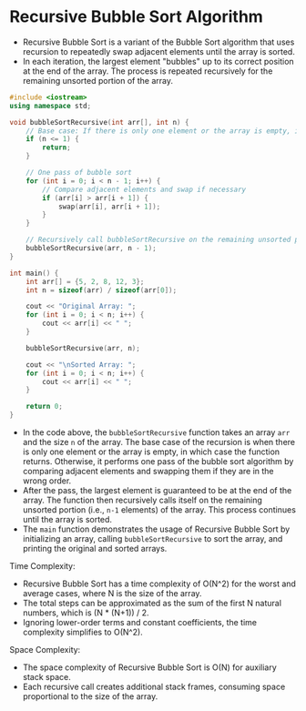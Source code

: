 # Recursive Bubble Sort Algorithm
- Recursive Bubble Sort is a variant of the Bubble Sort algorithm that uses recursion to repeatedly swap adjacent elements until the array is sorted. 
- In each iteration, the largest element "bubbles" up to its correct position at the end of the array. The process is repeated recursively for the remaining unsorted portion of the array.

```cpp
#include <iostream>
using namespace std;

void bubbleSortRecursive(int arr[], int n) {
    // Base case: If there is only one element or the array is empty, it is already sorted
    if (n <= 1) {
        return;
    }

    // One pass of bubble sort
    for (int i = 0; i < n - 1; i++) {
        // Compare adjacent elements and swap if necessary
        if (arr[i] > arr[i + 1]) {
            swap(arr[i], arr[i + 1]);
        }
    }

    // Recursively call bubbleSortRecursive on the remaining unsorted portion
    bubbleSortRecursive(arr, n - 1);
}

int main() {
    int arr[] = {5, 2, 8, 12, 3};
    int n = sizeof(arr) / sizeof(arr[0]);

    cout << "Original Array: ";
    for (int i = 0; i < n; i++) {
        cout << arr[i] << " ";
    }

    bubbleSortRecursive(arr, n);

    cout << "\nSorted Array: ";
    for (int i = 0; i < n; i++) {
        cout << arr[i] << " ";
    }

    return 0;
}
```

- In the code above, the `bubbleSortRecursive` function takes an array `arr` and the size `n` of the array. The base case of the recursion is when there is only one element or the array is empty, in which case the function returns. Otherwise, it performs one pass of the bubble sort algorithm by comparing adjacent elements and swapping them if they are in the wrong order.
- After the pass, the largest element is guaranteed to be at the end of the array. The function then recursively calls itself on the remaining unsorted portion (i.e., `n-1` elements) of the array. This process continues until the array is sorted.
- The `main` function demonstrates the usage of Recursive Bubble Sort by initializing an array, calling `bubbleSortRecursive` to sort the array, and printing the original and sorted arrays.


Time Complexity:
- Recursive Bubble Sort has a time complexity of O(N^2) for the worst and average cases, where N is the size of the array.
- The total steps can be approximated as the sum of the first N natural numbers, which is (N * (N+1)) / 2.
- Ignoring lower-order terms and constant coefficients, the time complexity simplifies to O(N^2).

Space Complexity:
- The space complexity of Recursive Bubble Sort is O(N) for auxiliary stack space.
- Each recursive call creates additional stack frames, consuming space proportional to the size of the array.
